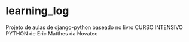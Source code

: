 # learning_log
Projeto de aulas de django-python baseado no livro CURSO INTENSIVO PYTHON de Eric Matthes da Novatec
